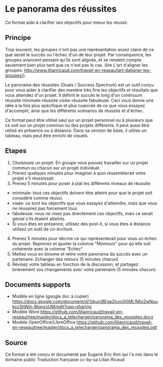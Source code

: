 # Le panorama des réussites

Ce format aide à clarifier ses objectifs pour mieux les réussir. 

## Principe

Trop souvent, les groupes n'ont pas une représentation assez claire de ce que serait le succès ou l'échec d'un de leur projet. Par conséquence, les groupes avancent pensant qu'ils sont alignés, et se rendent compte seulement bien plus tard que ce n'est pas le cas. (lire L'art d'aligner les groupes: http://www.lilianricaud.com/travail-en-reseau/lart-daligner-les-groupes/).

Le panorama des réussites (Goals / Success Spectrum) est un outil conçu pour vous aider à clarifier des manière très fine les objectifs et résultats que vous attendez d'un projet. Il définit le succès le long d'un continuum réussite minimale-réussite visée-réussite fabuleuse. Ceci vous donne une idée à la fois plus spécifique et plus nuancée de ce que vous essayez d'accomplir, ainsi que les différents scénarios de réussite et d'échec.

Ce format peut être utilisé seul sur un projet personnel ou à plusieurs que ce soit sur un projet commun ou des projets différents. Il peut aussi être utilisé en présence ou à distance. Dans sa version de base, il utilise un tableau, mais peut être enrichi de visuels.



## Etapes

1. Choisissez un projet. En groupe vous pouvez travailler sur un projet commun ou chacun sur un projet individuel.
2. Prenez quelques minutes pour imaginer à quoi ressemblerait votre projet s'il réussissait.
3. Prenez 5 minutes pour poser à plat les différents niveaux de réussite:
 * minimale: tous ces objectifs doivent être atteint pour que le projet soit considéré comme réussi.
 * visée: ce sont les objectifs que vous essayez d'atteindre, mais que vous ne réussirez pas forcement tous.
 * fabuleuse: vous ne visez pas directement ces objectifs, mais ce serait génial s'ils étaient atteints. 
 * Si vous êtes en présence, utilisez des post-it, si vous êtes à distance utilisez un outil de co-écriture.
4. Prenez 5 minutes pour décrire ce qui représenterait pour vous un échec du projet. Reprenez et ajuster la colonne "Minimum" pour qu'elle soit cohérente avec la colonne "Echec"
5. Mettez vous en binome et relire votre panorama du succès avec un partenaire. Echanger des retours (5 minutes chacun)
6. Révisez votre tableau en fonction de la discussion, et partagez brievement vos changements avec votre partenaire (5 minutes chacun).

## Documents supports

- Modèle en ligne (google doc à copier)
https://docs.google.com/document/d/1zkuicBEga2icvc0GML1Msi2wNoukccShWm-BIgnzvUM/edit?usp=sharing
- Modèle Word
https://github.com/lilianricaud/travail-en-reseau/tree/master/docs_a_telecharger/panorama_des_reussites.docx
- Modele OpenOffice/LibreOffice
https://github.com/lilianricaud/travail-en-reseau/tree/master/docs_a_telecharger/panorama_des_reussites.odt

## Source

Ce format a été conçu et documenté par Eugene Eric Kim qui l'a mis dans le domaine public
Traduction française cc-by-sa Lilian Ricaud




